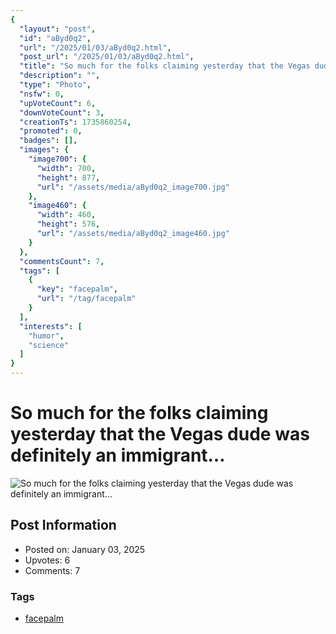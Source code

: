 ```yaml
---
{
  "layout": "post",
  "id": "aByd0q2",
  "url": "/2025/01/03/aByd0q2.html",
  "post_url": "/2025/01/03/aByd0q2.html",
  "title": "So much for the folks claiming yesterday that the Vegas dude was definitely an immigrant…",
  "description": "",
  "type": "Photo",
  "nsfw": 0,
  "upVoteCount": 6,
  "downVoteCount": 3,
  "creationTs": 1735860254,
  "promoted": 0,
  "badges": [],
  "images": {
    "image700": {
      "width": 700,
      "height": 877,
      "url": "/assets/media/aByd0q2_image700.jpg"
    },
    "image460": {
      "width": 460,
      "height": 576,
      "url": "/assets/media/aByd0q2_image460.jpg"
    }
  },
  "commentsCount": 7,
  "tags": [
    {
      "key": "facepalm",
      "url": "/tag/facepalm"
    }
  ],
  "interests": [
    "humor",
    "science"
  ]
}
---
```


# So much for the folks claiming yesterday that the Vegas dude was definitely an immigrant…

![So much for the folks claiming yesterday that the Vegas dude was definitely an immigrant…](/assets/media/aByd0q2_image700.jpg)

## Post Information

- Posted on: January 03, 2025
- Upvotes: 6
- Comments: 7

### Tags

- [facepalm](/tag/facepalm)
